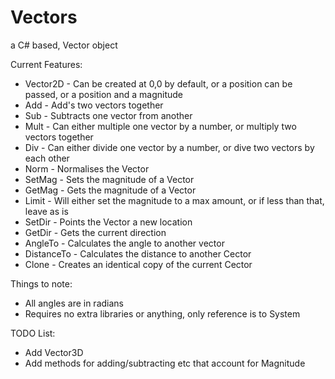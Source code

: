# Vectors
a C# based, Vector object

Current Features:
 - Vector2D - Can be created at 0,0 by default, or a position can be passed, or a position and a magnitude
  - Add - Add's two vectors together
  - Sub - Subtracts one vector from another
  - Mult - Can either multiple one vector by a number, or multiply two vectors together
  - Div -  Can either divide one vector by a number, or dive two vectors by each other
  - Norm - Normalises the Vector
  - SetMag - Sets the magnitude of a Vector
  - GetMag - Gets the magnitude of a Vector
  - Limit - Will either set the magnitude to a max amount, or if less than that, leave as is
  - SetDir - Points the Vector a new location
  - GetDir - Gets the current direction
  - AngleTo - Calculates the angle to another vector
  - DistanceTo - Calculates the distance to another Cector
  - Clone - Creates an identical copy of the current Cector
  
Things to note:
 - All angles are in radians
 - Requires no extra libraries or anything, only reference is to System
 
TODO List:
  - Add Vector3D
  - Add methods for adding/subtracting etc that account for Magnitude
